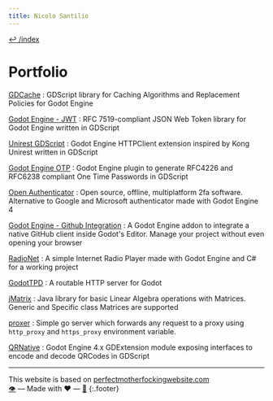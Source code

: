 ```yaml
---
title: Nicolo Santilio
---
```


[↩️ /index](/index)  

# Portfolio
[GDCache](/gdcache)
: GDScript library for Caching Algorithms and Replacement Policies for Godot Engine  
  
[Godot Engine - JWT](/godot-engine.jwt)
: RFC 7519-compliant JSON Web Token library for Godot Engine written in GDScript  
  
[Unirest GDScript](/unirest-gdscript)
: Godot Engine HTTPClient extension inspired by Kong Unirest written in GDScript  
  
[Godot Engine OTP](/godot-engine.otp)
: Godot Engine plugin to generate RFC4226 and RFC6238 compliant One Time Passwords in GDScript  
  
[Open Authenticator](/open-authenticator)
: Open source, offline, multiplatform 2fa software. Alternative to Google and Microsoft authenticator made with Godot Engine 4
  
[Godot Engine - Github Integration](/godot-engine.github-integration)
: A Godot Engine addon to integrate a native GitHub client inside Godot's Editor. Manage your project without even opening your browser
  
[RadioNet](/RadioNet)
: A simple Internet Radio Player made with Godot Engine and C# for a working project 
  
[GodotTPD](/godottpd)
:  A routable HTTP server for Godot 
  
[jMatrix](/jmatrix)
:  Java library for basic Linear Algebra operations with Matrices. Generic and Specific class Matrices are supported

[proxer](/proxer)
:  Simple go server which forwards any request to a proxy using `http_proxy` and `https_proxy` environment variable.

[QRNative](/qrnative-cpp)
:  Godot Engine 4.x GDExtension module exposing interfaces to encode and decode QRCodes in GDScript 


---

This website is based on [perfectmotherfockingwebsite.com](https://perfectmotherfuckingwebsite.com/)  
[👁️](https://github.com/fenix-hub/fenix-hub.github.io) — Made with ❤️ — [📜](https://github.com/fenix-hub/fenix-hub.github.io/blob/master/LICENSE) 
{:.footer}
